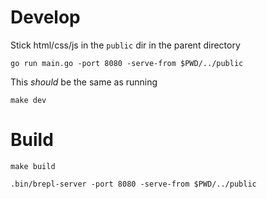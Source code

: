 
# Develop

Stick html/css/js in the `public` dir in the parent directory

```shell
go run main.go -port 8080 -serve-from $PWD/../public
```
This _should_ be the same as running

```shell
make dev
```

# Build

```shell
make build
```

```shell
.bin/brepl-server -port 8080 -serve-from $PWD/../public
```
